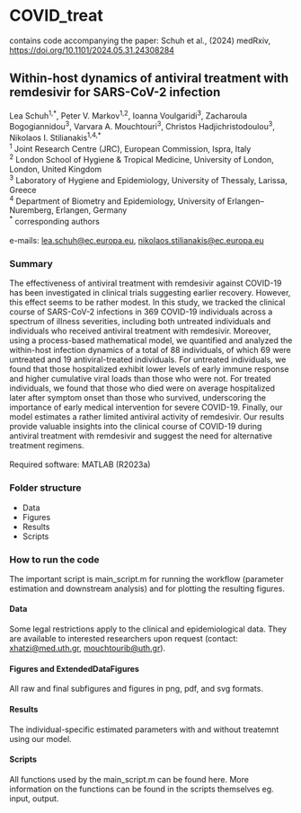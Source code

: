 # COVID_treat
contains code accompanying the paper: Schuh et al., (2024) medRxiv, https://doi.org/10.1101/2024.05.31.24308284  

## Within-host dynamics of antiviral treatment with remdesivir for SARS-CoV-2 infection
Lea Schuh<sup>1,\*</sup>, Peter V. Markov<sup>1,2</sup>, Ioanna Voulgaridi<sup>3</sup>, Zacharoula Bogogiannidou<sup>3</sup>, Varvara A. Mouchtouri<sup>3</sup>, Christos Hadjichristodoulou<sup>3</sup>, Nikolaos I. Stilianakis<sup>1,4,\*</sup> \
<sup>1</sup> Joint Research Centre (JRC), European Commission, Ispra, Italy \
<sup>2</sup> London School of Hygiene & Tropical Medicine, University of London, London, United Kingdom \
<sup>3</sup> Laboratory of Hygiene and Epidemiology, University of Thessaly, Larissa, Greece \
<sup>4</sup> Department of Biometry and Epidemiology, University of Erlangen–Nuremberg, Erlangen, Germany \
<sup>\*</sup> corresponding authors \
\
e-mails: lea.schuh@ec.europa.eu, nikolaos.stilianakis@ec.europa.eu

### Summary
The effectiveness of antiviral treatment with remdesivir against COVID-19 has been investigated in clinical trials suggesting earlier recovery. However, this effect seems to be rather modest. In this study, we tracked the clinical course of SARS-CoV-2 infections in 369 COVID-19 individuals across a spectrum of illness severities, including both untreated individuals and individuals who received antiviral treatment with remdesivir. Moreover, using a process-based mathematical model, we quantified and analyzed the within-host infection dynamics of a total of 88 individuals, of which 69 were untreated and 19 antiviral-treated individuals. For untreated individuals, we found that those hospitalized exhibit lower levels of early immune response and higher cumulative viral loads than those who were not. For treated individuals, we found that those who died were on average hospitalized later after symptom onset than those who survived, underscoring the importance of early medical intervention for severe COVID-19. Finally, our model estimates a rather limited antiviral activity of remdesivir. Our results provide valuable insights into the clinical course of COVID-19 during antiviral treatment with remdesivir and suggest the need for alternative treatment regimens. \
\
Required software: MATLAB (R2023a) 

### Folder structure
<ul>
  <li>Data</li>
  <li>Figures</li>
  <li>Results</li>
  <li>Scripts</li>
</ul> 

### How to run the code
The important script is main_script.m for running the workflow (parameter estimation and downstream analysis) and for plotting the resulting figures. 

#### Data
Some legal restrictions apply to the clinical and epidemiological data. They are available to interested researchers upon request (contact: xhatzi@med.uth.gr, mouchtourib@uth.gr).

#### Figures and ExtendedDataFigures
All raw and final subfigures and figures in png, pdf, and svg formats. 

#### Results
The individual-specific estimated parameters with and without treatemnt using our model. 

#### Scripts
All functions used by the main_script.m can be found here. More information on the functions can be found in the scripts themselves eg. input, output.

